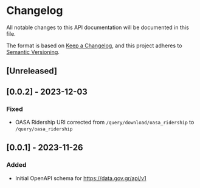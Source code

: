 # Changelog

All notable changes to this API documentation will be documented in this file.

The format is based on [Keep a Changelog](https://keepachangelog.com/en/1.0.0/),
and this project adheres to [Semantic Versioning](https://semver.org/spec/v2.0.0.html).

## [Unreleased]

## [0.0.2] - 2023-12-03

### Fixed
- OASA Ridership URI corrected from `/query/download/oasa_ridership`
to `/query/oasa_ridership`

## [0.0.1] - 2023-11-26

### Added
- Initial OpenAPI schema for https://data.gov.gr/api/v1
